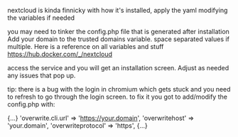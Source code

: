 nextcloud is kinda finnicky with how it's installed, apply the yaml modifying the variables if needed


you may need to tinker the config.php file that is generated after installation
Add your domain to the trusted domains variable. space separated values if multiple.
Here is a reference on all variables and stuff https://hub.docker.com/_/nextcloud

access the service and you will get an installation screen. Adjust as needed any issues that pop up.

tip: there is a bug with the login in chromium which gets stuck and you need to refresh to go through the login screen. 
to fix it you got to add/modify the config.php with:

{...} 
'overwrite.cli.url' => 'https://your.domain', 
'overwritehost' => 'your.domain', 
'overwriteprotocol' => 'https', 
{...}

